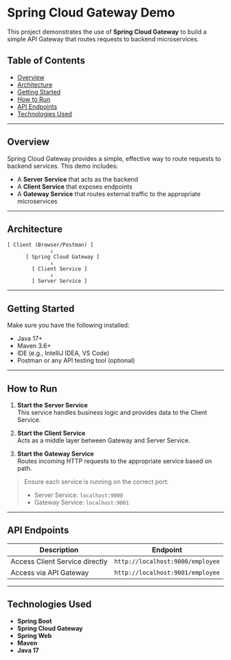 # Spring Cloud Gateway Demo

This project demonstrates the use of **Spring Cloud Gateway** to build a simple API Gateway that routes requests to backend microservices.

## Table of Contents

- [Overview](#overview)  
- [Architecture](#architecture)  
- [Getting Started](#getting-started)  
- [How to Run](#how-to-run)  
- [API Endpoints](#api-endpoints)  
- [Technologies Used](#technologies-used)

---

## Overview

Spring Cloud Gateway provides a simple, effective way to route requests to backend services. This demo includes:

- A **Server Service** that acts as the backend  
- A **Client Service** that exposes endpoints  
- A **Gateway Service** that routes external traffic to the appropriate microservices  

---

## Architecture

```
[ Client (Browser/Postman) ]
              ↓
      [ Spring Cloud Gateway ]
              ↓
        [ Client Service ]
              ↓
        [ Server Service ]
```

---

## Getting Started

Make sure you have the following installed:

- Java 17+
- Maven 3.6+
- IDE (e.g., IntelliJ IDEA, VS Code)
- Postman or any API testing tool (optional)

---

## How to Run

1. **Start the Server Service**  
   This service handles business logic and provides data to the Client Service.

2. **Start the Client Service**  
   Acts as a middle layer between Gateway and Server Service.

3. **Start the Gateway Service**  
   Routes incoming HTTP requests to the appropriate service based on path.

> Ensure each service is running on the correct port:  
> - Server Service: `localhost:9000`  
> - Gateway Service: `localhost:9001`

---

## API Endpoints

| Description                      | Endpoint                          |
|----------------------------------|------------------------------------|
| Access Client Service directly   | `http://localhost:9000/employee`   |
| Access via API Gateway           | `http://localhost:9001/employee`   |

---

## Technologies Used

- **Spring Boot**  
- **Spring Cloud Gateway**  
- **Spring Web**  
- **Maven**  
- **Java 17**
